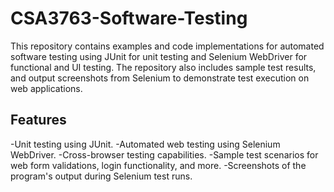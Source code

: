 # CSA3763-Software-Testing
This repository contains examples and code implementations for automated software testing using JUnit for unit testing and Selenium WebDriver for functional and UI testing. The repository also includes sample test results, and output screenshots from Selenium to demonstrate test execution on web applications.

## Features

-Unit testing using JUnit.
-Automated web testing using Selenium WebDriver.
-Cross-browser testing capabilities.
-Sample test scenarios for web form validations, login functionality, and more.
-Screenshots of the program's output during Selenium test runs.
